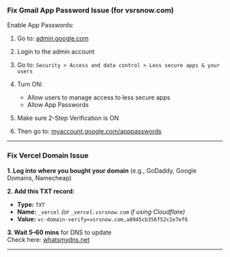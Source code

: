 ### **Fix Gmail App Password Issue (for vsrsnow\.com)**

Enable App Passwords:

1. Go to: [admin.google.com](https://admin.google.com)
2. Login to the admin account
2. Go to: `Security > Access and data control > Less secure apps & your users`
3. Turn ON:

   * Allow users to manage access to less secure apps
   * Allow App Passwords
4. Make sure 2-Step Verification is ON
5. Then go to: [myaccount.google.com/apppasswords](https://myaccount.google.com/apppasswords)

---

### **Fix Vercel Domain Issue**

**1. Log into where you bought your domain**
(e.g., GoDaddy, Google Domains, Namecheap)

**2. Add this TXT record:**

* **Type:** `TXT`
* **Name:** `_vercel` *(or `_vercel.vsrsnow.com` if using Cloudflare)*
* **Value:** `vc-domain-verify=vsrsnow.com,a8945cb356f52c2e7ef6`

**3. Wait 5–60 mins** for DNS to update  
Check here: [whatsmydns.net](https://whatsmydns.net/#TXT/_vercel.vsrsnow.com)

---

